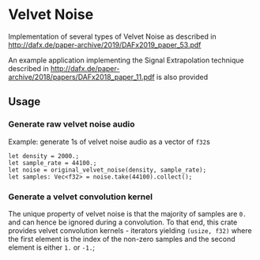 # Velvet Noise

Implementation of several types of Velvet Noise as described in http://dafx.de/paper-archive/2019/DAFx2019_paper_53.pdf

An example application implementing the Signal Extrapolation technique described in http://dafx.de/paper-archive/2018/papers/DAFx2018_paper_11.pdf is also provided

## Usage

### Generate raw velvet noise audio
Example: generate 1s of velvet noise audio as a vector of `f32`s

```
let density = 2000.;
let sample_rate = 44100.;
let noise = original_velvet_noise(density, sample_rate);
let samples: Vec<f32> = noise.take(44100).collect();
```

### Generate a velvet convolution kernel
The unique property of velvet noise is that the majority of samples are `0.` and can hence be ignored during a convolution. To that end, this crate provides velvet convolution kernels - iterators yielding `(usize, f32)` where the first element is the index of the non-zero samples and the second element is either `1.` or `-1.`;